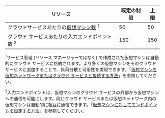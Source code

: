 リソース|既定の制限|上限
--|--|--
クラウドサービスあたりの[仮想マシン数](../documentation/services/virtual-machines/) <sup>1</sup>|50|50
クラウド サービスあたりの入力エンドポイント数 <sup>2</sup>|150|150

<sup>1</sup>サービス管理 (リソース マネージャーではなく) で作成された仮想マシンは自動的にクラウド サービスに格納されます。より多くの仮想マシンをそのクラウド サービスに追加することで、負荷分散と可用性を実現できます。「[仮想マシンを仮想ネットワークまたはクラウド サービスと接続する方法](../virtual-machines/cloud-services-connect-virtual-machine.md)」を参照してください。

<sup>2</sup>入力エンドポイントは、仮想マシンのクラウド サービスの外部から仮想マシンへの通信を可能にします。同じクラウド サービスまたは仮想ネットワーク内の仮想マシンは自動的に相互に通信できます。「[仮想マシンに対してエンドポイントを設定する方法](../virtual-machines/virtual-machines-set-up-endpoints.md)」を参照してください。

<!---HONumber=August15_HO6-->
